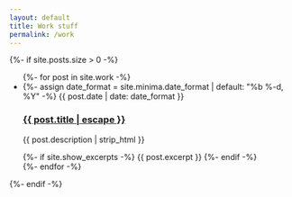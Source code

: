 ```yaml
---
layout: default
title: Work stuff
permalink: /work
---
```


<div class="home">


  {%- if site.posts.size > 0 -%}
    <ul class="post-list">
      {%- for post in site.work -%}
      <li>
        {%- assign date_format = site.minima.date_format | default: "%b %-d, %Y" -%}
        <span class="post-meta">{{ post.date | date: date_format }}</span>
        <h3>
          <a class="post-link" href="{{ post.url | relative_url }}">
            {{ post.title | escape }}
          </a>
        </h3>
        <p>{{ post.description | strip_html }}</p>
        {%- if site.show_excerpts -%}
          {{ post.excerpt }}
        {%- endif -%}
      </li>
      {%- endfor -%}
    </ul>

  {%- endif -%}

</div>

